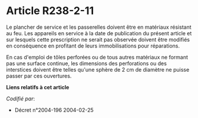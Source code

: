 # Article R238-2-11

Le plancher de service et les passerelles doivent être en matériaux résistant au feu. Les appareils en service à la date de
publication du présent article et sur lesquels cette prescription ne serait pas observée doivent être modifiés en conséquence
en profitant de leurs immobilisations pour réparations.

En cas d'emploi de tôles perforées ou de tous autres matériaux ne formant pas une surface continue, les dimensions des
perforations ou des interstices doivent être telles qu'une sphère de 2 cm de diamètre ne puisse passer par ces ouvertures.

**Liens relatifs à cet article**

_Codifié par_:

  - Décret n°2004-196 2004-02-25
